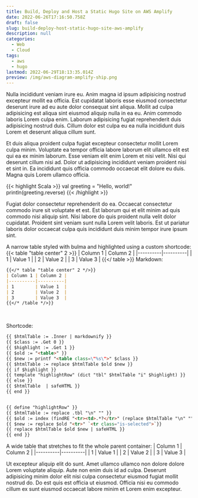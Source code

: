 ```yaml
---
title: Build, Deploy and Host a Static Hugo Site on AWS Amplify
date: 2022-06-26T17:16:50.758Z
draft: false
slug: build-deploy-host-static-hugo-site-aws-amplify
description: null
categories:
  - Web
  - Cloud
tags:
  - aws
  - hugo
lastmod: 2022-06-29T18:13:35.014Z
preview: /img/aws-diagram-amplify-ship.png
---
```

Nulla incididunt veniam irure eu. Anim magna id ipsum adipisicing nostrud excepteur mollit ea officia. Est cupidatat laboris esse eiusmod consectetur deserunt irure ad eu aute dolor consequat sint aliqua. Mollit ad culpa adipisicing est aliqua sint eiusmod aliquip nulla in ea eu. Anim commodo laboris Lorem culpa enim. Laborum adipisicing fugiat reprehenderit duis adipisicing nostrud duis. Cillum dolor est culpa eu ea nulla incididunt duis Lorem et deserunt aliqua cillum sunt.


Et duis aliqua proident culpa fugiat excepteur consectetur mollit Lorem culpa minim. Voluptate ea tempor officia labore laborum elit ullamco elit est qui ea ex minim laborum. Esse veniam elit enim Lorem et nisi velit. Nisi qui deserunt cillum nisi ad. Dolor ut adipisicing incididunt veniam proident nisi et sint in. Ea incididunt quis officia commodo occaecat elit dolore eu duis. Magna quis Lorem ullamco officia.

{{< highlight Scala >}}
val greeting = "Hello, world!"
println(greeting.reverse)
{{< /highlight >}}

Fugiat dolor consectetur reprehenderit do ea. Occaecat consectetur commodo irure sit voluptate et est. Est laborum qui et elit minim ad quis commodo nisi aliquip sint. Nisi labore do quis proident nulla velit dolor cupidatat. Proident sint veniam sunt nulla Lorem velit laboris. Est ut pariatur laboris dolor occaecat culpa quis incididunt duis minim tempor irure ipsum sint.

A narrow table styled with bulma and highlighted using a custom shortcode:
{{< table "table center" 2 >}}
| Column 1 | Column 2 |
|----------|----------|
| 1        | Value 1  |
| 2        | Value 2  |
| 3        | Value 3  |
{{</ table >}}
Markdown:
```markdown
{{</* table "table center" 2 */>}}
| Column 1 | Column 2 |
|----------|----------|
| 1        | Value 1  |
| 2        | Value 2  |
| 3        | Value 3  |
{{</* /table */>}}
```

<br/>

Shortcode:
```html
{{ $htmlTable := .Inner | markdownify }}
{{ $class := .Get 0 }}
{{ $highlight := .Get 1 }}
{{ $old := "<table>" }}
{{ $new := printf "<table class=\"%s\">" $class }}
{{ $htmlTable := replace $htmlTable $old $new }}
{{ if $highlight }}
{{ template "highlightRow" (dict "tbl" $htmlTable "i" $highlight) }}
{{ else }}
{{ $htmlTable  | safeHTML }}
{{ end }}


{{ define "highlightRow" }}
{{ $htmlTable := replace .tbl "\n" "" }}
{{ $old := index (findRE "<tr><td>.*?</tr>" (replace $htmlTable "\n" "")) (sub .i 1) }}
{{ $new := replace $old "<tr>" `<tr class="is-selected">`}}
{{ replace $htmlTable $old $new | safeHTML }}
{{ end }}
```

A wide table that stretches to fit the whole parent container:
| Column 1 | Column 2 |
|----------|----------|
| 1        | Value 1  |
| 2        | Value 2  |
| 3        | Value 3  |

Ut excepteur aliquip elit do sunt. Amet ullamco ullamco non dolore dolore Lorem voluptate aliquip. Aute non enim duis id ad culpa. Deserunt adipisicing minim dolor elit nisi culpa consectetur eiusmod fugiat mollit nostrud do. Do est quis est officia ut eiusmod. Officia nisi eu commodo cillum ex sunt eiusmod occaecat labore minim et Lorem enim excepteur.